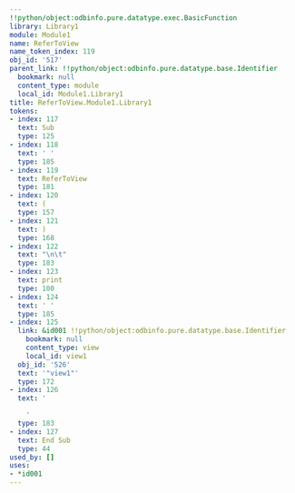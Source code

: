 ```yaml
---
!!python/object:odbinfo.pure.datatype.exec.BasicFunction
library: Library1
module: Module1
name: ReferToView
name_token_index: 119
obj_id: '517'
parent_link: !!python/object:odbinfo.pure.datatype.base.Identifier
  bookmark: null
  content_type: module
  local_id: Module1.Library1
title: ReferToView.Module1.Library1
tokens:
- index: 117
  text: Sub
  type: 125
- index: 118
  text: ' '
  type: 185
- index: 119
  text: ReferToView
  type: 181
- index: 120
  text: (
  type: 157
- index: 121
  text: )
  type: 168
- index: 122
  text: "\n\t"
  type: 183
- index: 123
  text: print
  type: 100
- index: 124
  text: ' '
  type: 185
- index: 125
  link: &id001 !!python/object:odbinfo.pure.datatype.base.Identifier
    bookmark: null
    content_type: view
    local_id: view1
  obj_id: '526'
  text: '"view1"'
  type: 172
- index: 126
  text: '

    '
  type: 183
- index: 127
  text: End Sub
  type: 44
used_by: []
uses:
- *id001
---
```

